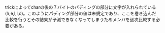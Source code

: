 trickによってcharの後の７バイトのパディングの部分に文字が入れられている(h,e,l,l,o)。このようにパディング部分の値は未規定であり、ここを巻き込んだ比較を行うとその結果が予測できなくなってしまうためメンバを逐次比較する必要がある。
